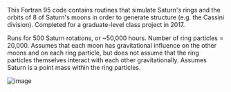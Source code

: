This Fortran 95 code contains routines that simulate Saturn's rings and the orbits of 8 of Saturn's moons in order to generate structure (e.g. the Cassini division). Completed for a graduate-level class project in 2017. 

Runs for 500 Saturn rotations, or ~50,000 hours. Number of ring particles = 20,000. Assumes that each moon has gravitational influence on the other moons and on each ring particle, but does not assume that the ring particles themselves interact with each other gravitationally. Assumes Saturn is a point mass within the ring particles.

![image](https://github.com/user-attachments/assets/48680079-07a2-419e-b736-c11c36d38452)
